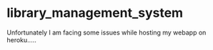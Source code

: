 # library_management_system
Unfortunately I am facing some issues while hosting my webapp on heroku.....
